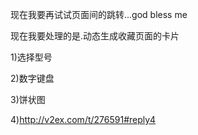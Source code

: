 
现在我要再试试页面间的跳转...god bless me

现在我要处理的是.动态生成收藏页面的卡片

1)选择型号

2)数字键盘

3)饼状图

4)http://v2ex.com/t/276591#reply4
